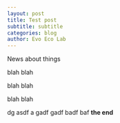```yaml
---
layout: post
title: Test post
subtitle: subtitle
categories: blog
author: Evo Eco Lab
---
```


News about things

blah
blah


blah
blah



blah
blah

dg
asdf
a
gadf
gadf
badf
baf
**the end**
